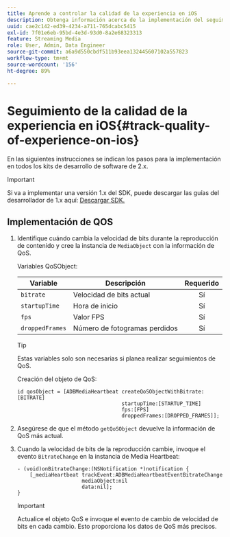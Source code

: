 ```yaml
---
title: Aprende a controlar la calidad de la experiencia en iOS
description: Obtenga información acerca de la implementación del seguimiento de calidad de experiencia (QoE, QoS) mediante Media SDK en iOS.
uuid: cae2c142-ed39-4234-a711-765dcabc5415
exl-id: 7f01e6eb-95bd-4e3d-93d0-8a2e68323313
feature: Streaming Media
role: User, Admin, Data Engineer
source-git-commit: a6a9d550cbdf511b93eea132445607102a557823
workflow-type: tm+mt
source-wordcount: '156'
ht-degree: 89%

---
```


# Seguimiento de la calidad de la experiencia en iOS{#track-quality-of-experience-on-ios}

En las siguientes instrucciones se indican los pasos para la implementación en todos los kits de desarrollo de software de 2.x.

>[!IMPORTANT]
>
>Si va a implementar una versión 1.x del SDK, puede descargar las guías del desarrollador de 1.x aquí: [Descargar SDK.](/help/getting-started/download-sdks.md)

## Implementación de QOS

1. Identifique cuándo cambia la velocidad de bits durante la reproducción de contenido y cree la instancia de `MediaObject` con la información de QoS.

   Variables QoSObject:

   | Variable | Descripción | Requerido |
   | --- | --- | :---: |
   | `bitrate` | Velocidad de bits actual | Sí |
   | `startupTime` | Hora de inicio | Sí |
   | `fps` | Valor FPS | Sí |
   | `droppedFrames` | Número de fotogramas perdidos | Sí |

   >[!TIP]
   >
   >Estas variables solo son necesarias si planea realizar seguimientos de QoS.

   Creación del objeto de QoS:

   ```
   id qosObject = [ADBMediaHeartbeat createQoSObjectWithBitrate:[BITRATE]
                                     startupTime:[STARTUP_TIME]  
                                     fps:[FPS]  
                                     droppedFrames:[DROPPED_FRAMES]];
   ```

1. Asegúrese de que el método `getQoSObject` devuelve la información de QoS más actual.
1. Cuando la velocidad de bits de la reproducción cambie, invoque el evento `BitrateChange` en la instancia de Media Heartbeat:

   ```
   - (void)onBitrateChange:(NSNotification *)notification {
       [_mediaHeartbeat trackEvent:ADBMediaHeartbeatEventBitrateChange  
                        mediaObject:nil  
                        data:nil];
   }
   ```

   >[!IMPORTANT]
   >
   >Actualice el objeto QoS e invoque el evento de cambio de velocidad de bits en cada cambio. Esto proporciona los datos de QoS más precisos.
